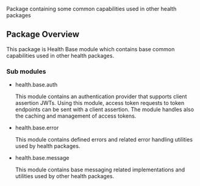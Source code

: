 Package containing some common capabilities used in other health packages

## Package Overview
This package is Health Base module which contains base common capabilities used in other health packages.

### Sub modules

- health.base.auth

    This module contains an authentication provider that supports client assertion JWTs. Using this module, access token requests to token endpoints can be sent with a client assertion. The module handles also the caching and management of access tokens.

- health.base.error

    This module contains defined errors and related error handling utilities used by health packages.

- health.base.message

    This module contains base messaging related implementations and utilities used by other health packages.
